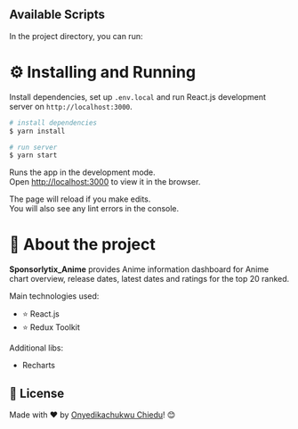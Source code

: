## Available Scripts

In the project directory, you can run:

# ⚙️ Installing and Running

Install dependencies, set up `.env.local` and run React.js development server on `http://localhost:3000`.

```bash
# install dependencies
$ yarn install

# run server
$ yarn start
```

Runs the app in the development mode.\
Open [http://localhost:3000](http://localhost:3000) to view it in the browser.

The page will reload if you make edits.\
You will also see any lint errors in the console.


# 🚀 About the project

**Sponsorlytix_Anime** provides Anime information dashboard for Anime chart overview, release dates, latest dates and ratings for the top 20 ranked.

Main technologies used:

- ⭐ React.js
- ⭐ Redux Toolkit

Additional libs:

- Recharts



## 📝 License

Made with ❤️ by [Onyedikachukwu Chiedu](https://www.linkedin.com/in/chieduchineme/)! 😊

